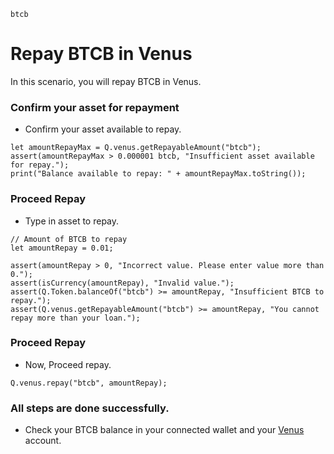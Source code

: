 ```meta-Currency
btcb
```

# Repay BTCB in Venus

In this scenario, you will repay BTCB in Venus.

### Confirm your asset for repayment

- Confirm your asset available to repay.

```output-Dynamic
let amountRepayMax = Q.venus.getRepayableAmount("btcb");
assert(amountRepayMax > 0.000001 btcb, "Insufficient asset available for repay.");
print("Balance available to repay: " + amountRepayMax.toString());
```

### Proceed Repay

- Type in asset to repay.

```input BTCB
// Amount of BTCB to repay
let amountRepay = 0.01;
```

```input-Verify
assert(amountRepay > 0, "Incorrect value. Please enter value more than 0.");
assert(isCurrency(amountRepay), "Invalid value.");
assert(Q.Token.balanceOf("btcb") >= amountRepay, "Insufficient BTCB to repay.");
assert(Q.venus.getRepayableAmount("btcb") >= amountRepay, "You cannot repay more than your loan.");
```

### Proceed Repay

- Now, Proceed repay.

```taster
Q.venus.repay("btcb", amountRepay);
```

### All steps are done successfully.

- Check your BTCB balance in your connected wallet and your [Venus](https://app.venus.io/dashboard) account.
